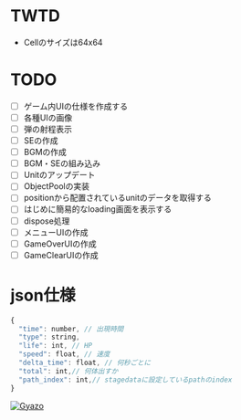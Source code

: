 # TWTD

* Cellのサイズは64x64

# TODO
- [ ] ゲーム内UIの仕様を作成する
- [ ] 各種UIの画像
- [ ] 弾の射程表示
- [ ] SEの作成
- [ ] BGMの作成
- [ ] BGM・SEの組み込み
- [ ] Unitのアップデート
- [ ] ObjectPoolの実装
- [ ] positionから配置されているunitのデータを取得する
- [ ] はじめに簡易的なloading画面を表示する
- [ ] dispose処理
- [ ] メニューUIの作成
- [ ] GameOverUIの作成
- [ ] GameClearUIの作成

# json仕様
```javascript
{
  "time": number, // 出現時間
  "type": string,
  "life": int, // HP
  "speed": float, // 速度
  "delta_time": float, // 何秒ごとに
  "total": int,// 何体出すか
  "path_index": int,// stagedataに設定しているpathのindex
}
```

[![Gyazo](https://i.gyazo.com/de7cde6f69617f3d09edf3ca545e8d75.gif)](https://gyazo.com/de7cde6f69617f3d09edf3ca545e8d75)

